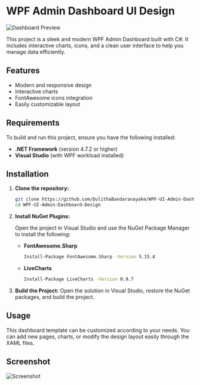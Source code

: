 # WPF Admin Dashboard UI Design

![Dashboard Preview](./path_to_image.png) <!-- Replace with actual image path -->

This project is a sleek and modern WPF Admin Dashboard built with C#. It includes interactive charts, icons, and a clean user interface to help you manage data efficiently.

## Features
- Modern and responsive design
- Interactive charts
- FontAwesome icons integration
- Easily customizable layout

## Requirements
To build and run this project, ensure you have the following installed:
- **.NET Framework** (version 4.7.2 or higher)
- **Visual Studio** (with WPF workload installed)

## Installation

1. **Clone the repository:**
   ```bash
   git clone https://github.com/DulithaBandaranayake/WPF-UI-Admin-Dashboard-Design.git
   cd WPF-UI-Admin-Dashboard-Design
   ```

2. **Install NuGet Plugins:**

   Open the project in Visual Studio and use the NuGet Package Manager to install the following:

   - **FontAwesome.Sharp**  
     ```bash
     Install-Package FontAwesome.Sharp -Version 5.15.4
     ```

   - **LiveCharts**  
     ```bash
     Install-Package LiveCharts -Version 0.9.7
     ```

3. **Build the Project:**
   Open the solution in Visual Studio, restore the NuGet packages, and build the project.

## Usage
This dashboard template can be customized according to your needs. You can add new pages, charts, or modify the design layout easily through the XAML files.

## Screenshot

![Screenshot](./path_to_image.png) <!-- Replace with an actual image of your dashboard -->
